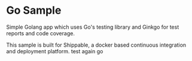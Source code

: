 Go Sample
=====================

Simple Golang app which uses Go's testing library and Ginkgo for test reports and code coverage.

This sample is built for Shippable, a docker based continuous integration and deployment platform.
test again
go

